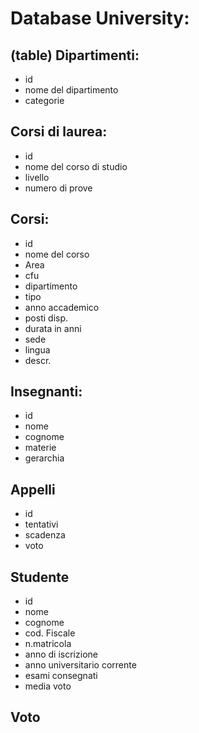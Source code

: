 # Database University:

## (table) Dipartimenti:

- id
- nome del dipartimento             <!-- DIPARTIMENTO DI SCIENZE UMANE -->
- categorie                         <!-- laurea triennale/magistrale -->


## Corsi di laurea:

- id
- nome del corso di studio          <!-- BIOTECNOLOGIE -->
- livello                           <!-- laurea/master -->
- numero di prove                   <!-- 20 -->


## Corsi: 

- id
- nome del corso                    <!-- Sciende dell'educazione -->
- Area                              <!-- Formazione -->
- cfu                               <!-- 180 -->
- dipartimento                      <!-- DIPARTIMENTO DI SCIENZE UMANE -->
- tipo                              <!-- Laurea triennale -->
- anno accademico                   <!-- 2020/2021 -->
- posti disp.                       <!-- 670 -->
- durata in anni                    <!-- 3 -->
- sede                              <!-- milano -->
- lingua                            <!-- italiano -->
- descr.                            <!-- text.. -->

## Insegnanti:

- id
- nome                              <!-- Mario -->
- cognome                           <!-- Rossi -->
- materie                           <!-- Fisica/Matematica -->
- gerarchia                         <!-- prof ordinario / associati -->


## Appelli

- id
- tentativi                         <!-- 2/4 -->
- scadenza                          <!-- 12/2021 -->
- voto                              <!-- 30 -->


## Studente

- id
- nome                              <!-- Lorenzo -->
- cognome                           <!-- Calzi -->
- cod. Fiscale                      <!-- ABCD1234 -->
- n.matricola                       <!-- XXXXXXX -->
- anno di iscrizione                <!-- 2019 -->
- anno universitario corrente       <!-- secondo -->
- esami consegnati                  <!-- 30 -->
- media voto                        <!-- 27 -->


## Voto




